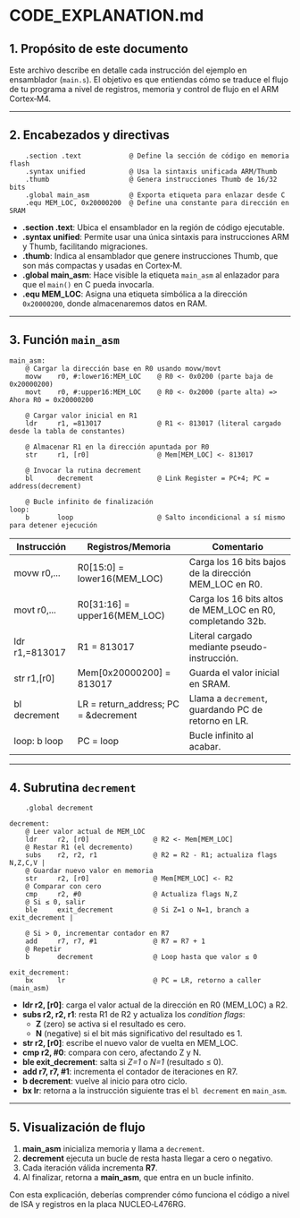 # CODE_EXPLANATION.md

## 1. Propósito de este documento

Este archivo describe en detalle cada instrucción del ejemplo en ensamblador (`main.s`). El objetivo es que entiendas cómo se traduce el flujo de tu programa a nivel de registros, memoria y control de flujo en el ARM Cortex‑M4.

---

## 2. Encabezados y directivas

```assembly
    .section .text            @ Define la sección de código en memoria flash
    .syntax unified           @ Usa la sintaxis unificada ARM/Thumb
    .thumb                    @ Genera instrucciones Thumb de 16/32 bits
    .global main_asm          @ Exporta etiqueta para enlazar desde C
    .equ MEM_LOC, 0x20000200  @ Define una constante para dirección en SRAM
```  

- **.section .text**: Ubica el ensamblador en la región de código ejecutable.
- **.syntax unified**: Permite usar una única sintaxis para instrucciones ARM y Thumb, facilitando migraciones.
- **.thumb**: Indica al ensamblador que genere instrucciones Thumb, que son más compactas y usadas en Cortex‑M.
- **.global main_asm**: Hace visible la etiqueta `main_asm` al enlazador para que el `main()` en C pueda invocarla.
- **.equ MEM_LOC**: Asigna una etiqueta simbólica a la dirección `0x20000200`, donde almacenaremos datos en RAM.

---

## 3. Función `main_asm`

```assembly
main_asm:
    @ Cargar la dirección base en R0 usando movw/movt
    movw    r0, #:lower16:MEM_LOC    @ R0 <- 0x0200 (parte baja de 0x20000200)
    movt    r0, #:upper16:MEM_LOC    @ R0 <- 0x2000 (parte alta) => Ahora R0 = 0x20000200

    @ Cargar valor inicial en R1
    ldr     r1, =813017              @ R1 <- 813017 (literal cargado desde la tabla de constantes)

    @ Almacenar R1 en la dirección apuntada por R0
    str     r1, [r0]                 @ Mem[MEM_LOC] <- 813017

    @ Invocar la rutina decrement
    bl      decrement                @ Link Register = PC+4; PC = address(decrement)

    @ Bucle infinito de finalización
loop:
    b       loop                     @ Salto incondicional a sí mismo para detener ejecución
```  

| Instrucción | Registros/Memoria                        | Comentario                                                  |
|-------------|------------------------------------------|-------------------------------------------------------------|
| movw r0,... | R0[15:0] = lower16(MEM_LOC)             | Carga los 16 bits bajos de la dirección MEM_LOC en R0.      |
| movt r0,... | R0[31:16] = upper16(MEM_LOC)            | Carga los 16 bits altos de MEM_LOC en R0, completando 32b.  |
| ldr r1,=813017 | R1 = 813017                          | Literal cargado mediante pseudo-instrucción.                |
| str r1,[r0] | Mem[0x20000200] = 813017               | Guarda el valor inicial en SRAM.                           |
| bl decrement| LR = return_address; PC = &decrement     | Llama a `decrement`, guardando PC de retorno en LR.        |
| loop: b loop| PC = loop                               | Bucle infinito al acabar.                                  |

---

## 4. Subrutina `decrement`

```assembly
    .global decrement

decrement:
    @ Leer valor actual de MEM_LOC
    ldr     r2, [r0]                @ R2 <- Mem[MEM_LOC]                  
    @ Restar R1 (el decremento)
    subs    r2, r2, r1              @ R2 = R2 - R1; actualiza flags N,Z,C,V |
    @ Guardar nuevo valor en memoria
    str     r2, [r0]                @ Mem[MEM_LOC] <- R2                  
    @ Comparar con cero
    cmp     r2, #0                  @ Actualiza flags N,Z                   
    @ Si ≤ 0, salir
    ble     exit_decrement          @ Si Z=1 o N=1, branch a exit_decrement |

    @ Si > 0, incrementar contador en R7
    add     r7, r7, #1              @ R7 = R7 + 1                        
    @ Repetir
    b       decrement               @ Loop hasta que valor ≤ 0             

exit_decrement:
    bx      lr                      @ PC = LR, retorno a caller (main_asm)
```  

- **ldr r2, [r0]**: carga el valor actual de la dirección en R0 (MEM_LOC) a R2.
- **subs r2, r2, r1**: resta R1 de R2 y actualiza los *condition flags*:
  - **Z** (zero) se activa si el resultado es cero.
  - **N** (negative) si el bit más significativo del resultado es 1.
- **str r2, [r0]**: escribe el nuevo valor de vuelta en MEM_LOC.
- **cmp r2, #0**: compara con cero, afectando Z y N.
- **ble exit_decrement**: salta si *Z=1* o *N=1* (resultado ≤ 0).
- **add r7, r7, #1**: incrementa el contador de iteraciones en R7.
- **b decrement**: vuelve al inicio para otro ciclo.
- **bx lr**: retorna a la instrucción siguiente tras el `bl decrement` en `main_asm`.

---

## 5. Visualización de flujo

1. **main_asm** inicializa memoria y llama a `decrement`.
2. **decrement** ejecuta un bucle de resta hasta llegar a cero o negativo.
3. Cada iteración válida incrementa **R7**.
4. Al finalizar, retorna a **main_asm**, que entra en un bucle infinito.

Con esta explicación, deberías comprender cómo funciona el código a nivel de ISA y registros en la placa NUCLEO‑L476RG.

